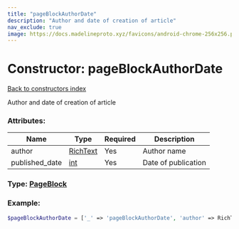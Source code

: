 ```yaml
---
title: "pageBlockAuthorDate"
description: "Author and date of creation of article"
nav_exclude: true
image: https://docs.madelineproto.xyz/favicons/android-chrome-256x256.png
---
```

# Constructor: pageBlockAuthorDate  
[Back to constructors index](/API_docs/constructors/index.html)



Author and date of creation of article

### Attributes:

| Name     |    Type       | Required | Description |
|----------|---------------|----------|-------------|
|author|[RichText](/API_docs/types/RichText.html) | Yes|Author name|
|published\_date|[int](/API_docs/types/int.html) | Yes|Date of publication|



### Type: [PageBlock](/API_docs/types/PageBlock.html)


### Example:

```php
$pageBlockAuthorDate = ['_' => 'pageBlockAuthorDate', 'author' => RichText, 'published_date' => int];
```  

